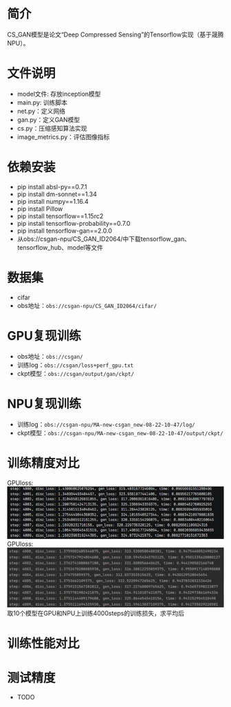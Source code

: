 # 简介
CS_GAN模型是论文“Deep Compressed Sensing”的Tensorflow实现（基于晟腾NPU）。
# 文件说明
* model文件: 存放inception模型
* main.py: 训练脚本
* net.py：定义网络
* gan.py：定义GAN模型
* cs.py：压缩感知算法实现
* image_metrics.py：评估图像指标
# 依赖安装
* pip install absl-py==0.7.1
* pip install dm-sonnet==1.34
* pip install numpy==1.16.4
* pip install Pillow
* pip install tensorflow==1.15rc2
* pip install tensorflow-probability==0.7.0
* pip install tensorflow-gan==2.0.0
* 从obs://csgan-npu/CS_GAN_ID2064/中下载tensorflow_gan、tensorflow_hub、model等文件
# 数据集
* cifar
* obs地址：`obs://csgan-npu/CS_GAN_ID2064/cifar/`
# GPU复现训练
* obs地址：`obs://csgan/`
* 训练log：`obs://csgan/loss+perf_gpu.txt`
* ckpt模型：`obs://csgan/output/gan/ckpt/`
# NPU复现训练
* 训练log：`obs://csgan-npu/MA-new-csgan_new-08-22-10-47/log/`
* ckpt模型：`obs://csgan-npu/MA-new-csgan_new-08-22-10-47/output/ckpt/`
# 训练精度对比
GPUloss:
![输入图片说明](images/GPUloss.png)
GPUloss:
![输入图片说明](images/NPUloss.png)
取10个模型在GPU和NPU上训练4000steps的训练损失，求平均后
# 训练性能对比

# 测试精度
* TODO